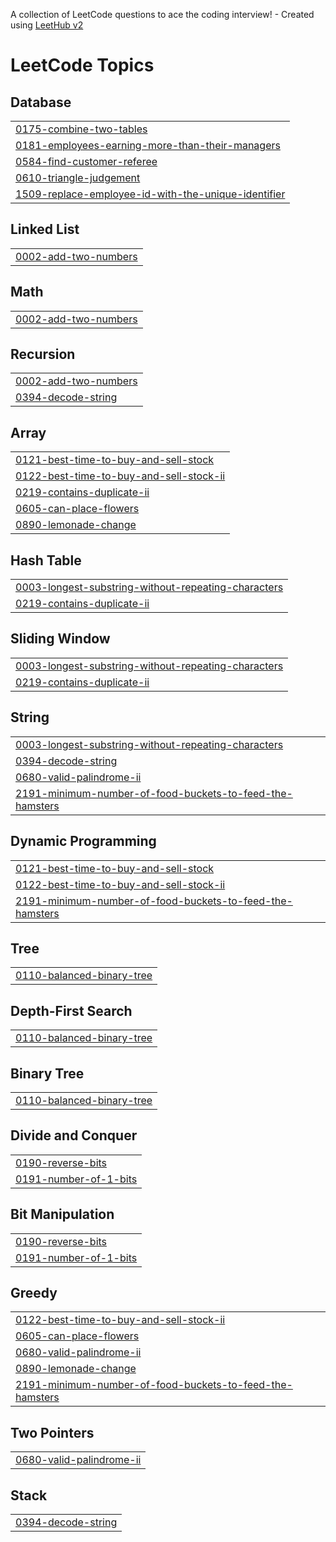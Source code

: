 A collection of LeetCode questions to ace the coding interview! - Created using [LeetHub v2](https://github.com/arunbhardwaj/LeetHub-2.0)
<!---LeetCode Topics Start-->
# LeetCode Topics
## Database
|  |
| ------- |
| [0175-combine-two-tables](https://github.com/yanggang523/leetCode/tree/master/0175-combine-two-tables) |
| [0181-employees-earning-more-than-their-managers](https://github.com/yanggang523/leetCode/tree/master/0181-employees-earning-more-than-their-managers) |
| [0584-find-customer-referee](https://github.com/yanggang523/leetCode/tree/master/0584-find-customer-referee) |
| [0610-triangle-judgement](https://github.com/yanggang523/leetCode/tree/master/0610-triangle-judgement) |
| [1509-replace-employee-id-with-the-unique-identifier](https://github.com/yanggang523/leetCode/tree/master/1509-replace-employee-id-with-the-unique-identifier) |
## Linked List
|  |
| ------- |
| [0002-add-two-numbers](https://github.com/yanggang523/leetCode/tree/master/0002-add-two-numbers) |
## Math
|  |
| ------- |
| [0002-add-two-numbers](https://github.com/yanggang523/leetCode/tree/master/0002-add-two-numbers) |
## Recursion
|  |
| ------- |
| [0002-add-two-numbers](https://github.com/yanggang523/leetCode/tree/master/0002-add-two-numbers) |
| [0394-decode-string](https://github.com/yanggang523/leetCode/tree/master/0394-decode-string) |
## Array
|  |
| ------- |
| [0121-best-time-to-buy-and-sell-stock](https://github.com/yanggang523/leetCode/tree/master/0121-best-time-to-buy-and-sell-stock) |
| [0122-best-time-to-buy-and-sell-stock-ii](https://github.com/yanggang523/leetCode/tree/master/0122-best-time-to-buy-and-sell-stock-ii) |
| [0219-contains-duplicate-ii](https://github.com/yanggang523/leetCode/tree/master/0219-contains-duplicate-ii) |
| [0605-can-place-flowers](https://github.com/yanggang523/leetCode/tree/master/0605-can-place-flowers) |
| [0890-lemonade-change](https://github.com/yanggang523/leetCode/tree/master/0890-lemonade-change) |
## Hash Table
|  |
| ------- |
| [0003-longest-substring-without-repeating-characters](https://github.com/yanggang523/leetCode/tree/master/0003-longest-substring-without-repeating-characters) |
| [0219-contains-duplicate-ii](https://github.com/yanggang523/leetCode/tree/master/0219-contains-duplicate-ii) |
## Sliding Window
|  |
| ------- |
| [0003-longest-substring-without-repeating-characters](https://github.com/yanggang523/leetCode/tree/master/0003-longest-substring-without-repeating-characters) |
| [0219-contains-duplicate-ii](https://github.com/yanggang523/leetCode/tree/master/0219-contains-duplicate-ii) |
## String
|  |
| ------- |
| [0003-longest-substring-without-repeating-characters](https://github.com/yanggang523/leetCode/tree/master/0003-longest-substring-without-repeating-characters) |
| [0394-decode-string](https://github.com/yanggang523/leetCode/tree/master/0394-decode-string) |
| [0680-valid-palindrome-ii](https://github.com/yanggang523/leetCode/tree/master/0680-valid-palindrome-ii) |
| [2191-minimum-number-of-food-buckets-to-feed-the-hamsters](https://github.com/yanggang523/leetCode/tree/master/2191-minimum-number-of-food-buckets-to-feed-the-hamsters) |
## Dynamic Programming
|  |
| ------- |
| [0121-best-time-to-buy-and-sell-stock](https://github.com/yanggang523/leetCode/tree/master/0121-best-time-to-buy-and-sell-stock) |
| [0122-best-time-to-buy-and-sell-stock-ii](https://github.com/yanggang523/leetCode/tree/master/0122-best-time-to-buy-and-sell-stock-ii) |
| [2191-minimum-number-of-food-buckets-to-feed-the-hamsters](https://github.com/yanggang523/leetCode/tree/master/2191-minimum-number-of-food-buckets-to-feed-the-hamsters) |
## Tree
|  |
| ------- |
| [0110-balanced-binary-tree](https://github.com/yanggang523/leetCode/tree/master/0110-balanced-binary-tree) |
## Depth-First Search
|  |
| ------- |
| [0110-balanced-binary-tree](https://github.com/yanggang523/leetCode/tree/master/0110-balanced-binary-tree) |
## Binary Tree
|  |
| ------- |
| [0110-balanced-binary-tree](https://github.com/yanggang523/leetCode/tree/master/0110-balanced-binary-tree) |
## Divide and Conquer
|  |
| ------- |
| [0190-reverse-bits](https://github.com/yanggang523/leetCode/tree/master/0190-reverse-bits) |
| [0191-number-of-1-bits](https://github.com/yanggang523/leetCode/tree/master/0191-number-of-1-bits) |
## Bit Manipulation
|  |
| ------- |
| [0190-reverse-bits](https://github.com/yanggang523/leetCode/tree/master/0190-reverse-bits) |
| [0191-number-of-1-bits](https://github.com/yanggang523/leetCode/tree/master/0191-number-of-1-bits) |
## Greedy
|  |
| ------- |
| [0122-best-time-to-buy-and-sell-stock-ii](https://github.com/yanggang523/leetCode/tree/master/0122-best-time-to-buy-and-sell-stock-ii) |
| [0605-can-place-flowers](https://github.com/yanggang523/leetCode/tree/master/0605-can-place-flowers) |
| [0680-valid-palindrome-ii](https://github.com/yanggang523/leetCode/tree/master/0680-valid-palindrome-ii) |
| [0890-lemonade-change](https://github.com/yanggang523/leetCode/tree/master/0890-lemonade-change) |
| [2191-minimum-number-of-food-buckets-to-feed-the-hamsters](https://github.com/yanggang523/leetCode/tree/master/2191-minimum-number-of-food-buckets-to-feed-the-hamsters) |
## Two Pointers
|  |
| ------- |
| [0680-valid-palindrome-ii](https://github.com/yanggang523/leetCode/tree/master/0680-valid-palindrome-ii) |
## Stack
|  |
| ------- |
| [0394-decode-string](https://github.com/yanggang523/leetCode/tree/master/0394-decode-string) |
<!---LeetCode Topics End-->